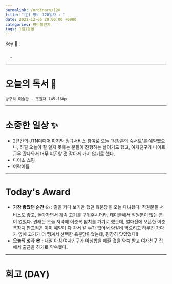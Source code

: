 ```yaml
---
permalink: /ordinary/120
title: "[🙏] 평비 120일차 : "
date: 2021-12-05 20:00:00 +0900
categories: 평비챌린지
tags: 1일1평범
---
```

Key 🔑 :
```

  - 
```

---
# 오늘의 독서 📕
`방구석 미술관 - 조원재 145~160p`  


---
# 소중한 일상 ✨
- 2년간의 JTN미디어 마지막 정규서비스 참여로 오늘 '김장훈의 숲서트'를 예약했으나, 하필 오늘이 잘 알지 못하는 분들이 진행하는 날이기도 했고, 여자친구가 나이트 근무 갔다와서 너무 피곤할 것 같아서 가지 않기로 했다.
- 다이소 쇼핑
- 여락이들

---
# Today's Award
- **가장 좋았던 순간** 👍 : 길을 가다 보기만 했던 육분당을 오늘 다녀왔다! 직원분들 서비스도 좋고, 돌아가면서 계속 고기를 구워주시더라. 테이블에서 직원분이 없는 틈이 없었다. 원래는 오늘 저녁에 이춘복 참치를 가기로 했는데, 얼마전에 오픈한 이춘복참치 판교점은 이미 예약이 다 차서 갈 수가 없어서 양갈비 먹으려고 라무진 가다가 옆에 고기가 더 땡겨서 선택한 육분당이었는데, 굉장히 맛있었다!!
- **오늘의 성과** 😎 : 내일 아침 여자친구가 아침밥을 해줄 것을 약속 받고 여자친구 집에서 출근을 하기로 약속했다.

---
# 회고 (DAY)
